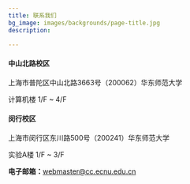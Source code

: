 ```yaml
---
title: 联系我们
bg_image: images/backgrounds/page-title.jpg
description: 

---
```

#### 中山北路校区

上海市普陀区中山北路3663号（200062）华东师范大学

计算机楼   1/F \~ 4/F

#### 闵行校区

上海市闵行区东川路500号（200241）华东师范大学

实验A楼   1/F \~ 3/F

**电子邮箱：**[webmaster@cc.ecnu.edu.cn](mailto:webmaster@cc.ecnu.edu.cn)